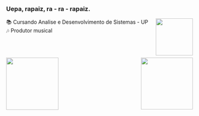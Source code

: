 ### Uepa, rapaiz, ra - ra - rapaiz.
<a href="https://www.linkedin.com/in/alexandre-philippus-neto-a665611a4/" target="_blank"><img align="right" height="100em" src="https://cdn-icons-png.flaticon.com/512/1383/1383262.png" target="_blank"></a>
📚 Cursando Analise e Desenvolvimento de Sistemas - UP   <br>
🎶 Produtor musical                                     

##
<br><br>
<img align="right" height="140em" src="https://i.gifer.com/origin/90/90eb338d73458490efb0c1df1b696098.gif"/>
<img height="141em" src="https://github-readme-stats.vercel.app/api/top-langs/?username=nethobr&layout=compact&langs_count=7&theme=dark"/>



